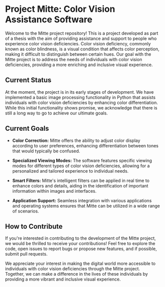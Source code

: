 # Project Mitte: Color Vision Assistance Software

Welcome to the Mitte project repository! This is a project developed as part of a thesis with the aim of providing assistance and support to people who experience color vision deficiencies. Color vision deficiency, commonly known as color blindness, is a visual condition that affects color perception, making it difficult to distinguish between certain hues. Our goal with the Mitte project is to address the needs of individuals with color vision deficiencies, providing a more enriching and inclusive visual experience.

## Current Status

At the moment, the project is in its early stages of development. We have implemented a basic image processing functionality in Python that assists individuals with color vision deficiencies by enhancing color differentiation. While this initial functionality shows promise, we acknowledge that there is still a long way to go to achieve our ultimate goals.


## Current Goals

- **Color Correction:** Mitte offers the ability to adjust color display according to user preferences, enhancing differentiation between tones that would typically be confused.

- **Specialized Viewing Modes:** The software features specific viewing modes for different types of color vision deficiencies, allowing for a personalized and tailored experience to individual needs.

- **Smart Filters:** Mitte's intelligent filters can be applied in real time to enhance colors and details, aiding in the identification of important information within images and interfaces.

- **Application Support:** Seamless integration with various applications and operating systems ensures that Mitte can be utilized in a wide range of scenarios.

## How to Contribute

If you're interested in contributing to the development of the Mitte project, we would be thrilled to receive your contributions! Feel free to explore the code, open issues to report bugs or propose new features, and if possible, submit pull requests.

We appreciate your interest in making the digital world more accessible to individuals with color vision deficiencies through the Mitte project. Together, we can make a difference in the lives of these individuals by providing a more vibrant and inclusive visual experience.
